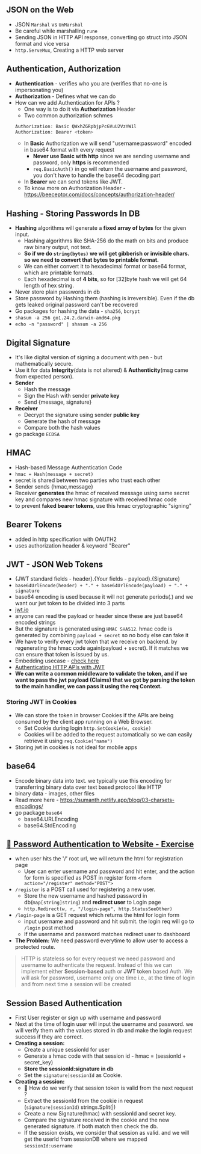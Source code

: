 ## JSON on the Web

- JSON `Marshal` vs `UnMarshal`
- Be careful while marshalling `rune`
- Sending JSON in HTTP API response, converting go struct into JSON format and vice versa
- `http.ServeMux`, Creating a HTTP web server

## Authentication, Authorization

- **Authentication** - verifies who you are (verifies that no-one is impersonating you)
- **Authorization** - Defines what we can do
- How can we add Authentication for APIs ?
  - One way is to do it via **Authorization** Header
  - Two common authorization schmes
  ```java
  Authorization: Basic QWxhZGRpbjpPcGVuU2VzYW1l
  Authorization: Bearer <token>
  ```
  - In **Basic** Authorization we will send "username:password" encoded in base64 format with every request
    - **Never use Basic with http** since we are sending username and password, only **https** is recommended
    - `req.BasicAuth()` in go will return the username and password, you don't have to handle the base64 decoding part
  - In **Bearer** we can send tokens like JWT.
  - To know more on Authorization Header - https://beeceptor.com/docs/concepts/authorization-header/

## Hashing - Storing Passwords In DB

- **Hashing** algorithms will generate a **fixed array of bytes** for the given input.
  - Hashing algorithms like SHA-256 do the math on bits and produce raw binary output, not text.
  - **So if we do `string(bytes)` we will get gibberish or invisible chars. so we need to convert that bytes to printable format.**
  - We can either convert it to hexadecimal format or base64 format, which are printable formats.
  - Each hexadecimal is of **4 bits**, so for [32]byte hash we will get 64 length of hex string.
- Never store plain passwords in db
- Store password by Hashing them (hashing is irreversible). Even if the db gets leaked original password can't be recovered
- Go packages for hashing the data - `sha256`, `bcrypt`
- `shasum -a 256 go1.24.2.darwin-amd64.pkg`
- `echo -n "password" | shasum -a 256`

## Digital Signature

- It's like digital version of signing a document with pen - but mathematically secure.
- Use it for data **Integrity**(data is not altered) & **Authenticity**(msg came from expected person).
- **Sender**
  - Hash the message
  - Sign the Hash with sender **private key**
  - Send {message, signature}
- **Receiver**
  - Decrypt the signature using sender **public key**
  - Generate the hash of message
  - Compare both the hash values
- go package `ECDSA`

## HMAC

- Hash-based Message Authentication Code
- `hmac = Hash(message + secret)`
- secret is shared between two parties who trust each other
- Sender sends {hmac,message}
- Receiver **generates** the hmac of received message using same secret key and compares new hmac signature with received hmac code
- to prevent **faked bearer tokens**, use this hmac cryptographic "signing"

## Bearer Tokens

- added in http specification with OAUTH2
- uses authorization header & keyword "Bearer"

## JWT - JSON Web Tokens

- {JWT standard fields - header}.{Your fields - payload}.{Signature}
- `base64UrlEncode(header) + "." + base64UrlEncode(payload) + "." + signature`
- base64 encoding is used because it will not generate periods(.) and we want our jwt token to be divided into 3 parts
- [jwt.io](https://jwt.io)
- anyone can read the payload or header since these are just base64 encoded strings
- But the signature is generated using `HMAC SHA512`. hmac code is generated by combining `payload + secret` so no body else can fake it
- We have to verify every jwt token that we receive on backend. by regenerating the hmac code again(payload + secret). If it matches we can ensure that token is issued by us.
- Embedding usecase - [check here](internal/05_jwt_auth_api.go)
- [Authenticating HTTP APIs with JWT](internal/05_jwt_auth_api.go)
- **We can write a common middleware to validate the token, and if we want to pass the jwt payload (Claims) that we got by parsing the token to the main handler, we can pass it using the req Context.**

### Storing JWT in Cookies

- We can store the token in browser Cookies if the APIs are being consumed by the client app running on a Web Browser.
  - Set Cookie during login `http.SetCookie(w, cookie)`
  - Cookies will be added to the request automatically so we can easily retrieve it using `req.Cookie("name")`
- Storing jwt in cookies is not ideal for mobile apps

## base64

- Encode binary data into text. we typically use this encoding for transferring binary data over text based protocol like HTTP
- binary data - images, other files
- Read more here - https://sumanth.netlify.app/blog/03-charsets-encodings/
- go package `base64`
  - base64.URLEncoding
  - base64.StdEncoding

## [💎 Password Authentication to Website - Exercise][def]

- when user hits the '/' root url, we will return the html for registration page
  - User can enter username and password and hit enter, and the action for form is specified as POST in register form `<form action="/register" method="POST">`
- `/register` is a POST call used for registering a new user.
  - Store the new username and hashed password in db(`map[string]string`) and **redirect user** to Login page
  - `http.Redirect(w, r, "/login-page", http.StatusSeeOther)`
- `/login-page` is a GET request which returns the html for login form
  - input username and password and hit submit. the login req will go to `/login` post method
  - If the username and password matches redirect user to dashboard
- **The Problem:** We need password everytime to allow user to access a protected route.

> HTTP is stateless so for every request we need password and username to authenticate the request. Instead of this we can implement either **Session-based** auth or **JWT token** based Auth. We will ask for password, username only one time i.e., at the time of login and from next time a session will be created

## Session Based Authentication

- First User register or sign up with username and password
- Next at the time of login user will input the username and password. we will verify them with the values stored in db and make the login request success if they are correct.
- **Creating a session:**
  - Create a unique sessionId for user
  - Generate a hmac code with that session id - hmac = (sessionId + secret_key)
  - **Store the sessionId:signature in db**
  - Set the `signature|sessionId` as Cookie.
- **Creating a session:**
  - 🫆 How do we verify that session token is valid from the next request ?
  - Extract the sessionId from the cookie in request (`signature|sessionId`) strings.Split(|)
  - Create a new Signature(hmac) with sessionId and secret key.
  - Compare the signature received in the cookie and the new generated signature. if both match then check the db.
  - If the session exists, we consider that session as valid. and we will get the userId from sessionDB where we mapped `sessionId:username`

[def]: internal/SessionBasedAndJWTAuthenticationExercise/01-PasswordBasedAuth/password_based_auth.go
